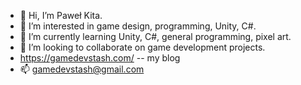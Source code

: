 - 👋 Hi, I’m Paweł Kita.
- 👀 I’m interested in game design, programming, Unity, C#.
- 🌱 I’m currently learning Unity, C#, general programming, pixel art.
- 💞️ I’m looking to collaborate on game development projects.
- https://gamedevstash.com/ -- my blog
- 📫 gamedevstash@gmail.com
